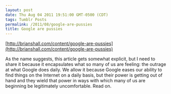 ```yaml
---
layout: post
date: Thu Aug 04 2011 19:51:00 GMT-0500 (CDT)
tags: Tumblr Posts
permalink: /2011/08/google-are-pussies
title: Google are pussies
---
```


[http://brianshall.com/content/google-are-pussies](http://brianshall.com/content/google-are-pussies)

As the name suggests, this article gets somewhat explicit, but I need to share it because it encapsulates what so many of us are feeling: the outrage at what Google does daily. We allow it because Google eases our ability to find things on the Internet on a daily basis, but their power is getting out of hand and they wield that power in ways with which many of us are beginning be legitimately uncomfortable. Read on.
